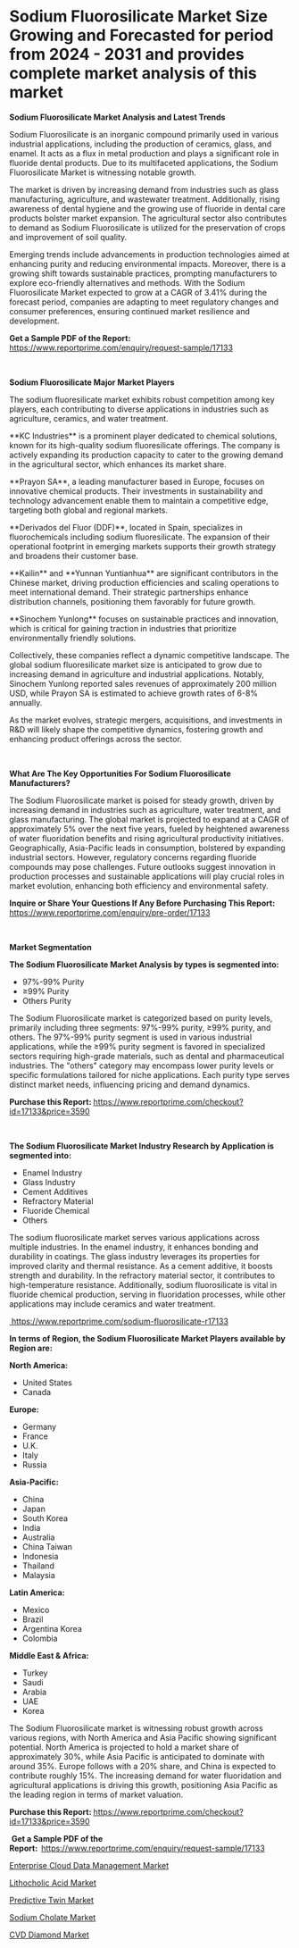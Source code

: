 <p><h1>Sodium Fluorosilicate Market Size Growing and Forecasted for period from 2024 - 2031 and provides complete market analysis of this market</h1></p><p><strong>Sodium Fluorosilicate Market Analysis and Latest Trends</strong></p>
<p><p>Sodium Fluorosilicate is an inorganic compound primarily used in various industrial applications, including the production of ceramics, glass, and enamel. It acts as a flux in metal production and plays a significant role in fluoride dental products. Due to its multifaceted applications, the Sodium Fluorosilicate Market is witnessing notable growth.</p><p>The market is driven by increasing demand from industries such as glass manufacturing, agriculture, and wastewater treatment. Additionally, rising awareness of dental hygiene and the growing use of fluoride in dental care products bolster market expansion. The agricultural sector also contributes to demand as Sodium Fluorosilicate is utilized for the preservation of crops and improvement of soil quality.</p><p>Emerging trends include advancements in production technologies aimed at enhancing purity and reducing environmental impacts. Moreover, there is a growing shift towards sustainable practices, prompting manufacturers to explore eco-friendly alternatives and methods. With the Sodium Fluorosilicate Market expected to grow at a CAGR of 3.41% during the forecast period, companies are adapting to meet regulatory changes and consumer preferences, ensuring continued market resilience and development.</p></p>
<p><strong>Get a Sample PDF of the Report:&nbsp;</strong> <a href="https://www.reportprime.com/enquiry/request-sample/17133?utm_campaign=9&utm_medium=2&utm_source=Github&utm_content=ia&utm_term=24112024&utm_id=sodium-fluorosilicate">https://www.reportprime.com/enquiry/request-sample/17133</a></p>
<p>&nbsp;</p>
<p><strong>Sodium Fluorosilicate Major Market Players</strong></p>
<p><p>The sodium fluoresilicate market exhibits robust competition among key players, each contributing to diverse applications in industries such as agriculture, ceramics, and water treatment. </p><p>**KC Industries** is a prominent player dedicated to chemical solutions, known for its high-quality sodium fluoresilicate offerings. The company is actively expanding its production capacity to cater to the growing demand in the agricultural sector, which enhances its market share.</p><p>**Prayon SA**, a leading manufacturer based in Europe, focuses on innovative chemical products. Their investments in sustainability and technology advancement enable them to maintain a competitive edge, targeting both global and regional markets. </p><p>**Derivados del Fluor (DDF)**, located in Spain, specializes in fluorochemicals including sodium fluoresilicate. The expansion of their operational footprint in emerging markets supports their growth strategy and broadens their customer base.</p><p>**Kailin** and **Yunnan Yuntianhua** are significant contributors in the Chinese market, driving production efficiencies and scaling operations to meet international demand. Their strategic partnerships enhance distribution channels, positioning them favorably for future growth. </p><p>**Sinochem Yunlong** focuses on sustainable practices and innovation, which is critical for gaining traction in industries that prioritize environmentally friendly solutions. </p><p>Collectively, these companies reflect a dynamic competitive landscape. The global sodium fluoresilicate market size is anticipated to grow due to increasing demand in agriculture and industrial applications. Notably, Sinochem Yunlong reported sales revenues of approximately 200 million USD, while Prayon SA is estimated to achieve growth rates of 6-8% annually.</p><p>As the market evolves, strategic mergers, acquisitions, and investments in R&D will likely shape the competitive dynamics, fostering growth and enhancing product offerings across the sector.</p></p>
<p>&nbsp;</p>
<p><strong>What Are The Key Opportunities For Sodium Fluorosilicate Manufacturers?</strong></p>
<p><p>The Sodium Fluorosilicate market is poised for steady growth, driven by increasing demand in industries such as agriculture, water treatment, and glass manufacturing. The global market is projected to expand at a CAGR of approximately 5% over the next five years, fueled by heightened awareness of water fluoridation benefits and rising agricultural productivity initiatives. Geographically, Asia-Pacific leads in consumption, bolstered by expanding industrial sectors. However, regulatory concerns regarding fluoride compounds may pose challenges. Future outlooks suggest innovation in production processes and sustainable applications will play crucial roles in market evolution, enhancing both efficiency and environmental safety.</p></p>
<p><strong>Inquire or Share Your Questions If Any Before Purchasing This Report:</strong> <a href="https://www.reportprime.com/enquiry/pre-order/17133?utm_campaign=9&utm_medium=2&utm_source=Github&utm_content=ia&utm_term=24112024&utm_id=sodium-fluorosilicate">https://www.reportprime.com/enquiry/pre-order/17133</a></p>
<p>&nbsp;</p>
<p><strong>Market Segmentation</strong></p>
<p><strong>The Sodium Fluorosilicate Market Analysis by types is segmented into:</strong></p>
<p><ul><li>97%-99% Purity</li><li>≥99% Purity</li><li>Others Purity</li></ul></p>
<p><p>The Sodium Fluorosilicate market is categorized based on purity levels, primarily including three segments: 97%-99% purity, ≥99% purity, and others. The 97%-99% purity segment is used in various industrial applications, while the ≥99% purity segment is favored in specialized sectors requiring high-grade materials, such as dental and pharmaceutical industries. The "others" category may encompass lower purity levels or specific formulations tailored for niche applications. Each purity type serves distinct market needs, influencing pricing and demand dynamics.</p></p>
<p><strong>Purchase this Report:&nbsp;</strong><a href="https://www.reportprime.com/checkout?id=17133&price=3590&utm_campaign=9&utm_medium=2&utm_source=Github&utm_content=ia&utm_term=24112024&utm_id=sodium-fluorosilicate">https://www.reportprime.com/checkout?id=17133&price=3590</a></p>
<p>&nbsp;</p>
<p><strong>The Sodium Fluorosilicate Market Industry Research by Application is segmented into:</strong></p>
<p><ul><li>Enamel Industry</li><li>Glass Industry</li><li>Cement Additives</li><li>Refractory Material</li><li>Fluoride Chemical</li><li>Others</li></ul></p>
<p><p>The sodium fluorosilicate market serves various applications across multiple industries. In the enamel industry, it enhances bonding and durability in coatings. The glass industry leverages its properties for improved clarity and thermal resistance. As a cement additive, it boosts strength and durability. In the refractory material sector, it contributes to high-temperature resistance. Additionally, sodium fluorosilicate is vital in fluoride chemical production, serving in fluoridation processes, while other applications may include ceramics and water treatment.</p></p>
<p><a href="https://www.reportprime.com/sodium-fluorosilicate-r17133?utm_campaign=9&utm_medium=2&utm_source=Github&utm_content=ia&utm_term=24112024&utm_id=sodium-fluorosilicate">&nbsp;https://www.reportprime.com/sodium-fluorosilicate-r17133</a></p>
<p><strong>In terms of Region, the Sodium Fluorosilicate Market Players available by Region are:</strong></p>
<p>
    <p> <strong> North America: </strong>
        <ul>
            <li>United States</li>
            <li>Canada</li>
        </ul>
        </p> 
    <p> <strong> Europe: </strong>
        <ul>
            <li>Germany</li>
            <li>France</li>
            <li>U.K.</li>
            <li>Italy</li>
            <li>Russia</li>
        </ul>
        </p> 
    <p> <strong> Asia-Pacific: </strong>
        <ul>
            <li>China</li>
            <li>Japan</li>
            <li>South Korea</li>
            <li>India</li>
            <li>Australia</li>
            <li>China Taiwan</li>
            <li>Indonesia</li>
            <li>Thailand</li>
            <li>Malaysia</li>
        </ul>
        </p> 
    <p> <strong> Latin America: </strong>
        <ul>
            <li>Mexico</li>
            <li>Brazil</li>
            <li>Argentina Korea</li>
            <li>Colombia</li>
        </ul>
        </p> 
    <p> <strong> Middle East & Africa: </strong>
        <ul>
            <li>Turkey</li>
            <li>Saudi</li>
            <li>Arabia</li>
            <li>UAE</li>
            <li>Korea</li>
        </ul>
    </p>
    </p>
<p><p>The Sodium Fluorosilicate market is witnessing robust growth across various regions, with North America and Asia Pacific showing significant potential. North America is projected to hold a market share of approximately 30%, while Asia Pacific is anticipated to dominate with around 35%. Europe follows with a 20% share, and China is expected to contribute roughly 15%. The increasing demand for water fluoridation and agricultural applications is driving this growth, positioning Asia Pacific as the leading region in terms of market valuation.</p></p>
<p><strong>Purchase this Report: </strong><a href="https://www.reportprime.com/checkout?id=17133&price=3590&utm_campaign=9&utm_medium=2&utm_source=Github&utm_content=ia&utm_term=24112024&utm_id=sodium-fluorosilicate">https://www.reportprime.com/checkout?id=17133&price=3590</a></p>
<p>&nbsp;<strong>Get a Sample PDF of the Report:&nbsp;&nbsp;</strong><a href="https://www.reportprime.com/enquiry/request-sample/17133?utm_campaign=9&utm_medium=2&utm_source=Github&utm_content=ia&utm_term=24112024&utm_id=sodium-fluorosilicate">https://www.reportprime.com/enquiry/request-sample/17133</a></p>
<p><strong></strong></p>
<p><p><a href="https://issuu.com/reportprime-2/docs/enterprise-cloud-data-management-ma_43b5765ac1eec3?utm_campaign=9&utm_medium=2&utm_source=Github&utm_content=ia&utm_term=24112024&utm_id=sodium-fluorosilicate">Enterprise Cloud Data Management Market</a></p><p><a href="https://www.linkedin.com/pulse/lithocholic-acid-market-trends-detailed-study-its-segmentation-bwc1e?utm_campaign=9&utm_medium=2&utm_source=Github&utm_content=ia&utm_term=24112024&utm_id=sodium-fluorosilicate">Lithocholic Acid Market</a></p><p><a href="https://issuu.com/reportprime-2/docs/predictive-twin-market-size-2030.pp_6aa461c51b429d?utm_campaign=9&utm_medium=2&utm_source=Github&utm_content=ia&utm_term=24112024&utm_id=sodium-fluorosilicate">Predictive Twin Market</a></p><p><a href="https://www.linkedin.com/pulse/sodium-cholate-market-trends-focusing-insight-forecast-analysis-kh9ee?utm_campaign=9&utm_medium=2&utm_source=Github&utm_content=ia&utm_term=24112024&utm_id=sodium-fluorosilicate">Sodium Cholate Market</a></p><p><a href="https://github.com/hgf64gh/Market-Research-Report-List-1/blob/main/cvd-diamond-market.md?utm_campaign=9&utm_medium=2&utm_source=Github&utm_content=ia&utm_term=24112024&utm_id=sodium-fluorosilicate">CVD Diamond Market</a></p></p>